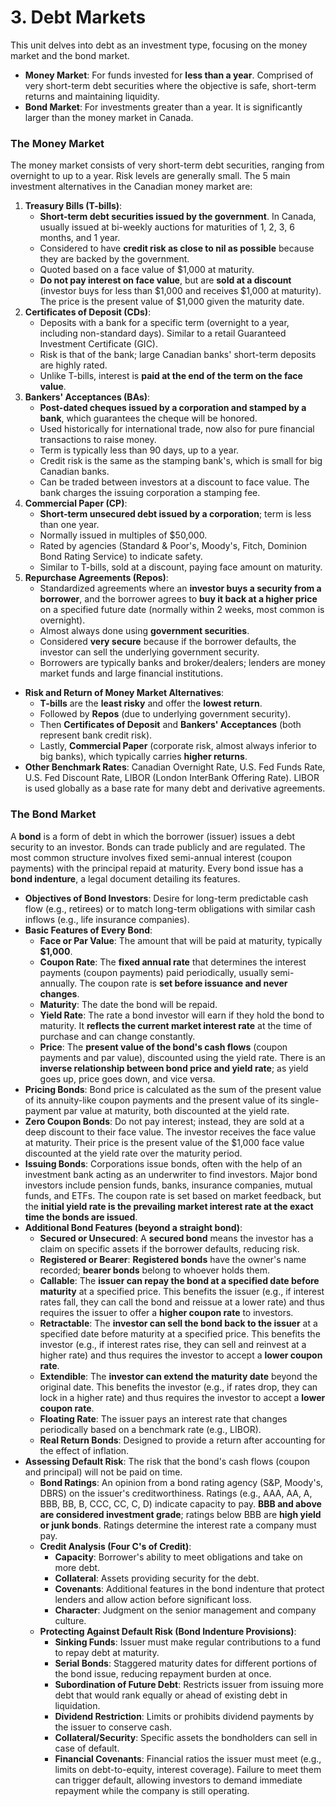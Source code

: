 # 3. Debt Markets

This unit delves into debt as an investment type, focusing on the money market and the bond market.

- **Money Market**: For funds invested for **less than a year**. Comprised of very short-term debt securities where the objective is safe, short-term returns and maintaining liquidity.
- **Bond Market**: For investments greater than a year. It is significantly larger than the money market in Canada.

### The Money Market

The money market consists of very short-term debt securities, ranging from overnight to up to a year. Risk levels are generally small.
The 5 main investment alternatives in the Canadian money market are:

1. **Treasury Bills (T-bills)**:
    - **Short-term debt securities issued by the government**. In Canada, usually issued at bi-weekly auctions for maturities of 1, 2, 3, 6 months, and 1 year.
    - Considered to have **credit risk as close to nil as possible** because they are backed by the government.
    - Quoted based on a face value of $1,000 at maturity.
    - **Do not pay interest on face value**, but are **sold at a discount** (investor buys for less than $1,000 and receives $1,000 at maturity). The price is the present value of $1,000 given the maturity date.
2. **Certificates of Deposit (CDs)**:
    - Deposits with a bank for a specific term (overnight to a year, including non-standard days). Similar to a retail Guaranteed Investment Certificate (GIC).
    - Risk is that of the bank; large Canadian banks' short-term deposits are highly rated.
    - Unlike T-bills, interest is **paid at the end of the term on the face value**.
3. **Bankers' Acceptances (BAs)**:
    - **Post-dated cheques issued by a corporation and stamped by a bank**, which guarantees the cheque will be honored.
    - Used historically for international trade, now also for pure financial transactions to raise money.
    - Term is typically less than 90 days, up to a year.
    - Credit risk is the same as the stamping bank's, which is small for big Canadian banks.
    - Can be traded between investors at a discount to face value. The bank charges the issuing corporation a stamping fee.
4. **Commercial Paper (CP)**:
    - **Short-term unsecured debt issued by a corporation**; term is less than one year.
    - Normally issued in multiples of $50,000.
    - Rated by agencies (Standard & Poor's, Moody's, Fitch, Dominion Bond Rating Service) to indicate safety.
    - Similar to T-bills, sold at a discount, paying face amount on maturity.
5. **Repurchase Agreements (Repos)**:
    - Standardized agreements where an **investor buys a security from a borrower**, and the borrower agrees to **buy it back at a higher price** on a specified future date (normally within 2 weeks, most common is overnight).
    - Almost always done using **government securities**.
    - Considered **very secure** because if the borrower defaults, the investor can sell the underlying government security.
    - Borrowers are typically banks and broker/dealers; lenders are money market funds and large financial institutions.
- **Risk and Return of Money Market Alternatives**:
    - **T-bills** are the **least risky** and offer the **lowest return**.
    - Followed by **Repos** (due to underlying government security).
    - Then **Certificates of Deposit** and **Bankers' Acceptances** (both represent bank credit risk).
    - Lastly, **Commercial Paper** (corporate risk, almost always inferior to big banks), which typically carries **higher returns**.
- **Other Benchmark Rates**: Canadian Overnight Rate, U.S. Fed Funds Rate, U.S. Fed Discount Rate, LIBOR (London InterBank Offering Rate). LIBOR is used globally as a base rate for many debt and derivative agreements.

### The Bond Market

A **bond** is a form of debt in which the borrower (issuer) issues a debt security to an investor. Bonds can trade publicly and are regulated. The most common structure involves fixed semi-annual interest (coupon payments) with the principal repaid at maturity. Every bond issue has a **bond indenture**, a legal document detailing its features.

- **Objectives of Bond Investors**: Desire for long-term predictable cash flow (e.g., retirees) or to match long-term obligations with similar cash inflows (e.g., life insurance companies).
- **Basic Features of Every Bond**:
    - **Face or Par Value**: The amount that will be paid at maturity, typically **$1,000**.
    - **Coupon Rate**: The **fixed annual rate** that determines the interest payments (coupon payments) paid periodically, usually semi-annually. The coupon rate is **set before issuance and never changes**.
    - **Maturity**: The date the bond will be repaid.
    - **Yield Rate**: The rate a bond investor will earn if they hold the bond to maturity. It **reflects the current market interest rate** at the time of purchase and can change constantly.
    - **Price**: The **present value of the bond's cash flows** (coupon payments and par value), discounted using the yield rate. There is an **inverse relationship between bond price and yield rate**; as yield goes up, price goes down, and vice versa.
- **Pricing Bonds**: Bond price is calculated as the sum of the present value of its annuity-like coupon payments and the present value of its single-payment par value at maturity, both discounted at the yield rate.
- **Zero Coupon Bonds**: Do not pay interest; instead, they are sold at a deep discount to their face value. The investor receives the face value at maturity. Their price is the present value of the $1,000 face value discounted at the yield rate over the maturity period.
- **Issuing Bonds**: Corporations issue bonds, often with the help of an investment bank acting as an underwriter to find investors. Major bond investors include pension funds, banks, insurance companies, mutual funds, and ETFs. The coupon rate is set based on market feedback, but the **initial yield rate is the prevailing market interest rate at the exact time the bonds are issued**.
- **Additional Bond Features (beyond a straight bond)**:
    - **Secured or Unsecured**: A **secured bond** means the investor has a claim on specific assets if the borrower defaults, reducing risk.
    - **Registered or Bearer**: **Registered bonds** have the owner's name recorded; **bearer bonds** belong to whoever holds them.
    - **Callable**: The **issuer can repay the bond at a specified date before maturity** at a specified price. This benefits the issuer (e.g., if interest rates fall, they can call the bond and reissue at a lower rate) and thus requires the issuer to offer a **higher coupon rate** to investors.
    - **Retractable**: The **investor can sell the bond back to the issuer** at a specified date before maturity at a specified price. This benefits the investor (e.g., if interest rates rise, they can sell and reinvest at a higher rate) and thus requires the investor to accept a **lower coupon rate**.
    - **Extendible**: The **investor can extend the maturity date** beyond the original date. This benefits the investor (e.g., if rates drop, they can lock in a higher rate) and thus requires the investor to accept a **lower coupon rate**.
    - **Floating Rate**: The issuer pays an interest rate that changes periodically based on a benchmark rate (e.g., LIBOR).
    - **Real Return Bonds**: Designed to provide a return after accounting for the effect of inflation.
- **Assessing Default Risk**: The risk that the bond's cash flows (coupon and principal) will not be paid on time.
    - **Bond Ratings**: An opinion from a bond rating agency (S&P, Moody's, DBRS) on the issuer's creditworthiness. Ratings (e.g., AAA, AA, A, BBB, BB, B, CCC, CC, C, D) indicate capacity to pay. **BBB and above are considered investment grade**; ratings below BBB are **high yield or junk bonds**. Ratings determine the interest rate a company must pay.
    - **Credit Analysis (Four C's of Credit)**:
        - **Capacity**: Borrower's ability to meet obligations and take on more debt.
        - **Collateral**: Assets providing security for the debt.
        - **Covenants**: Additional features in the bond indenture that protect lenders and allow action before significant loss.
        - **Character**: Judgment on the senior management and company culture.
    - **Protecting Against Default Risk (Bond Indenture Provisions)**:
        - **Sinking Funds**: Issuer must make regular contributions to a fund to repay debt at maturity.
        - **Serial Bonds**: Staggered maturity dates for different portions of the bond issue, reducing repayment burden at once.
        - **Subordination of Future Debt**: Restricts issuer from issuing more debt that would rank equally or ahead of existing debt in liquidation.
        - **Dividend Restriction**: Limits or prohibits dividend payments by the issuer to conserve cash.
        - **Collateral/Security**: Specific assets the bondholders can sell in case of default.
        - **Financial Covenants**: Financial ratios the issuer must meet (e.g., limits on debt-to-equity, interest coverage). Failure to meet them can trigger default, allowing investors to demand immediate repayment while the company is still operating.